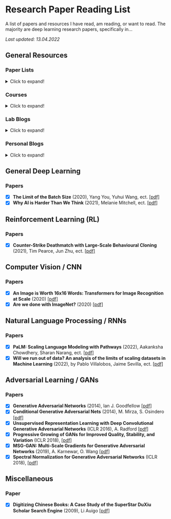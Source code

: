# Research Paper Reading List

A list of papers and resources I have read, am reading, or want to read. The majority are deep learning research papers, specifically in...

*Last updated: 13.04.2022*

## General Resources

### Paper Lists
<details>
  <summary>Click to expand!</summary>
 
- [Awesome Deep Learning](https://github.com/terryum/awesome-deep-learning-papers)
- [Deep Learning Papers Reading Roadmap](https://github.com/songrotek/Deep-Learning-Papers-Reading-Roadmap)
- [Awesome Deep Vision](https://github.com/kjw0612/awesome-deep-vision)
- [Deep Reinforcement Learning Papers](https://github.com/junhyukoh/deep-reinforcement-learning-papers)
- [ML@B Summer Reading List](https://docs.google.com/spreadsheets/d/1921snepdp5iQMqTfHic7fOtcgaXH27XK9MBS993cQXg/edit#gid=0)
</details>

### Courses
<details>
  <summary>Click to expand!</summary>
 
- [CS231n: Convolutional Neural Networks for Visual Recognition](http://cs231n.stanford.edu/), Free on Youtube
- [Coursera: Machine Learning by Andrew Ng](https://www.coursera.org/learn/machine-learning), Free on Coursera
</details>

### Lab Blogs
<details>
  <summary>Click to expand!</summary>
 
- [BAIR blog](http://bair.berkeley.edu/blog/)
- [DeepMind blog](https://deepmind.com/blog/)
- [OpenAI blog](https://blog.openai.com/)
- [Google Research blog](https://research.googleblog.com/)
- [gBrain blog](https://research.googleblog.com/search/label/Google%20Brain)
- [FAIR blog](https://research.fb.com/blog/)
- [NVIDIA blog](https://blogs.nvidia.com/blog/category/deep-learning/)
- [MSR blog](https://www.microsoft.com/en-us/research/blog/)
</details>

### Personal Blogs
<details>
  <summary>Click to expand!</summary>
 
- [Lilian Weng, OpenAI](https://lilianweng.github.io/lil-log/)
- [Eric Jang, Robotics at Google](http://evjang.com/articles.html)
- [Alex Irpan, Robotics at Google](https://www.alexirpan.com/)
</details>

## General Deep Learning  

### Papers

- [x] **The Limit of the Batch Size** (2020), Yang You, Yuhui Wang, ect. [[pdf]](https://arxiv.org/pdf/2006.08517.pdf)  
- [x] **Why AI is Harder Than We Think** (2021), Melanie Mitchell, ect. [[pdf]](https://arxiv.org/pdf/2104.12871.pdf)  

## Reinforcement Learning (RL)

### Papers  

- [x] **Counter-Strike Deathmatch with Large-Scale Behavioural Cloning** (2021), Tim Pearce, Jun Zhu, ect. [[pdf]](https://arxiv.org/pdf/2104.04258.pdf)  

## Computer Vision / CNN

### Papers

- [x] **An Image is Worth 16x16 Words: Transformers for Image Recognition at Scale** (2020) [[pdf]](https://arxiv.org/abs/2010.11929)
- [x] **Are we done with ImageNet?** (2020) [[pdf]](https://arxiv.org/abs/2006.07159)

## Natural Language Processing / RNNs

### Papers  

- [x] **PaLM: Scaling Language Modeling with Pathways** (2022), Aakanksha Chowdhery, Sharan Narang, ect. [[pdf]](https://arxiv.org/abs/2204.02311)  
- [x] **Will we run out of data? An analysis of the limits of scaling datasets in Machine Learning** (2022), by Pablo Villalobos, Jaime Sevilla, ect. [[pdf]](https://arxiv.org/pdf/2211.04325.pdf)

## Adversarial Learning / GANs

### Papers

 - [x] **Generative Adversarial Networks** (2014), Ian J. Goodfellow [[pdf]](https://arxiv.org/pdf/1406.2661.pdf)
 - [x] **Conditional Generative Adversarial Nets** (2014), M. Mirza, S. Osindero [[pdf]](https://arxiv.org/pdf/1411.1784.pdf)
 - [x] **Unsupervised Representation Learning with Deep Convolutional Generative Adversarial Networks** (ICLR 2016), A. Radford [[pdf]](https://arxiv.org/pdf/1511.06434.pdf)
 - [x] **Progressive Growing of GANs for Improved Quality, Stability, and Variation** (ICLR 2018), [[pdf]](https://arxiv.org/pdf/1710.10196.pdf)
 - [x] **MSG-GAN: Multi-Scale Gradients for Generative Adversarial Networks** (2019), A. Karnewar, O. Wang [[pdf]](https://arxiv.org/pdf/1903.06048.pdf)
 - [x] **Spectral Normalization for Generative Adversarial Networks** (ICLR 2018),  [[pdf]](https://arxiv.org/pdf/1802.05957.pdf)

## Miscellaneous

### Paper

- [x] **Digitizing Chinese Books: A Case Study of the SuperStar DuXiu Scholar Search Engine** (2009), Li Auigo [[pdf]](https://www.sciencedirect.com/science/article/pii/S0099133309000500)
